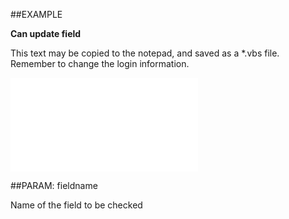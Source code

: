 

##EXAMPLE

**Can update field**

This text may be copied to the notepad, and saved as a *.vbs file. Remember to change the login information.

![](../../Examples/vbs/SOSentry.CanUpdateField.vbs.txt)







##PARAM: fieldname

Name of the field to be checked



